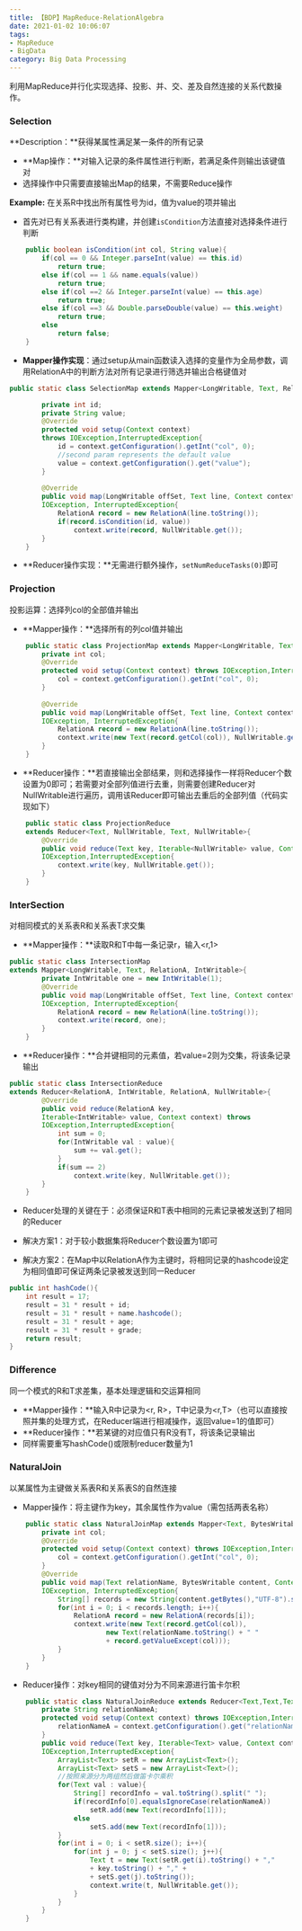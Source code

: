 ```yaml
---
title: 【BDP】MapReduce-RelationAlgebra
date: 2021-01-02 10:06:07
tags:
- MapReduce
- BigData
category: Big Data Processing
---
```


利用MapReduce并行化实现选择、投影、并、交、差及自然连接的关系代数操作。

<!-- more -->

### Selection

**Description：**获得某属性满足某一条件的所有记录

- **Map操作：**对输入记录的条件属性进行判断，若满足条件则输出该键值对
- 选择操作中只需要直接输出Map的结果，不需要Reduce操作

**Example:** 在关系R中找出所有属性号为id，值为value的项并输出

- 首先对已有关系表进行类构建，并创建`isCondition`方法直接对选择条件进行判断

```java
	public boolean isCondition(int col, String value){
		if(col == 0 && Integer.parseInt(value) == this.id)
			return true;
		else if(col == 1 && name.equals(value))
			return true;
		else if(col ==2 && Integer.parseInt(value) == this.age)
			return true;
		else if(col ==3 && Double.parseDouble(value) == this.weight)
			return true;
		else
			return false;
	}
```
- **Mapper操作实现**：通过setup从main函数读入选择的变量作为全局参数，调用RelationA中的判断方法对所有记录进行筛选并输出合格键值对

```java
public static class SelectionMap extends Mapper<LongWritable, Text, RelationA, NullWritable>{

		private int id;
		private String value;
		@Override
		protected void setup(Context context) 
		throws IOException,InterruptedException{
			id = context.getConfiguration().getInt("col", 0);
			//second param represents the default value
			value = context.getConfiguration().get("value");
		}
		
		@Override
		public void map(LongWritable offSet, Text line, Context context)throws 
		IOException, InterruptedException{
			RelationA record = new RelationA(line.toString());
			if(record.isCondition(id, value))
				context.write(record, NullWritable.get());
		}
	}

```

- **Reducer操作实现：**无需进行额外操作，`setNumReduceTasks(0)`即可

### Projection

投影运算：选择列col的全部值并输出

- **Mapper操作：**选择所有的列col值并输出

```java
	public static class ProjectionMap extends Mapper<LongWritable, Text, Text, NullWritable>{
		private int col;
		@Override
		protected void setup(Context context) throws IOException,InterruptedException{
			col = context.getConfiguration().getInt("col", 0);
		}
		
		@Override
		public void map(LongWritable offSet, Text line, Context context)throws 
		IOException, InterruptedException{
			RelationA record = new RelationA(line.toString());
			context.write(new Text(record.getCol(col)), NullWritable.get());
		}	
	}
```

- **Reducer操作：**若直接输出全部结果，则和选择操作一样将Reducer个数设置为0即可；若需要对全部列值进行去重，则需要创建Reducer对NullWritable进行遍历，调用该Reducer即可输出去重后的全部列值（代码实现如下）

```java
	public static class ProjectionReduce 
	extends Reducer<Text, NullWritable, Text, NullWritable>{
		@Override
		public void reduce(Text key, Iterable<NullWritable> value, Context context) throws 
		IOException,InterruptedException{
			context.write(key, NullWritable.get());
		}
	}
```



### InterSection

对相同模式的关系表R和关系表T求交集

- **Mapper操作：**读取R和T中每一条记录r，输入<r,1>

```java
public static class IntersectionMap 
extends Mapper<LongWritable, Text, RelationA, IntWritable>{
		private IntWritable one = new IntWritable(1);
		@Override
		public void map(LongWritable offSet, Text line, Context context)throws 
		IOException, InterruptedException{
			RelationA record = new RelationA(line.toString());
			context.write(record, one);
		}
	}
```



- **Reducer操作：**合并键相同的元素值，若value=2则为交集，将该条记录输出

```java
public static class IntersectionReduce 
extends Reducer<RelationA, IntWritable, RelationA, NullWritable>{
		@Override
		public void reduce(RelationA key, 
		Iterable<IntWritable> value, Context context) throws 
		IOException,InterruptedException{
			int sum = 0;
			for(IntWritable val : value){
				sum += val.get();
			}
			if(sum == 2)
				context.write(key, NullWritable.get());
		}
	}
```

- Reducer处理的关键在于：必须保证R和T表中相同的元素记录被发送到了相同的Reducer

- 解决方案1：对于较小数据集将Reducer个数设置为1即可
- 解决方案2：在Map中以RelationA作为主键时，将相同记录的hashcode设定为相同值即可保证两条记录被发送到同一Reducer


```java
public int hashCode(){
    int result = 17;
    result = 31 * result + id;
    result = 31 * result + name.hashcode();
    result = 31 * result + age;
    result = 31 * result + grade;
    return result;
}
```



### Difference

同一个模式的R和T求差集，基本处理逻辑和交运算相同

- **Mapper操作：**输入R中记录为<r, R>，T中记录为<r,T>（也可以直接按照并集的处理方式，在Reducer端进行相减操作，返回value=1的值即可）
- **Reducer操作：**若某键的对应值只有R没有T，将该条记录输出
- 同样需要重写hashCode()或限制reducer数量为1

### NaturalJoin

以某属性为主键做关系表R和关系表S的自然连接

- Mapper操作：将主键作为key，其余属性作为value（需包括两表名称）

```java
	public static class NaturalJoinMap extends Mapper<Text, BytesWritable, Text, Text>{
		private int col;
		@Override
		protected void setup(Context context) throws IOException,InterruptedException{
			col = context.getConfiguration().getInt("col", 0);
		}
		@Override
		public void map(Text relationName, BytesWritable content, Context context)throws 
		IOException, InterruptedException{
			String[] records = new String(content.getBytes(),"UTF-8").split("\\n");
			for(int i = 0; i < records.length; i++){
				RelationA record = new RelationA(records[i]);
				context.write(new Text(record.getCol(col)), 
						new Text(relationName.toString() + " " 
						+ record.getValueExcept(col)));
			}
		}
	}
```

- Reducer操作：对key相同的键值对分为不同来源进行笛卡尔积

```java
	public static class NaturalJoinReduce extends Reducer<Text,Text,Text,NullWritable>{
		private String relationNameA;
		protected void setup(Context context) throws IOException,InterruptedException{
			relationNameA = context.getConfiguration().get("relationNameA");
		}
		public void reduce(Text key, Iterable<Text> value, Context context)throws 
		IOException,InterruptedException{
			ArrayList<Text> setR = new ArrayList<Text>();
			ArrayList<Text> setS = new ArrayList<Text>();
			//按照来源分为两组然后做笛卡尔乘积
			for(Text val : value){
				String[] recordInfo = val.toString().split(" ");
				if(recordInfo[0].equalsIgnoreCase(relationNameA))
					setR.add(new Text(recordInfo[1]));
				else
					setS.add(new Text(recordInfo[1]));
			}
			for(int i = 0; i < setR.size(); i++){
				for(int j = 0; j < setS.size(); j++){
					Text t = new Text(setR.get(i).toString() + ","
                    + key.toString() + "," + 
                    + setS.get(j).toString());
					context.write(t, NullWritable.get());
				}
			}
		}
	}
```

